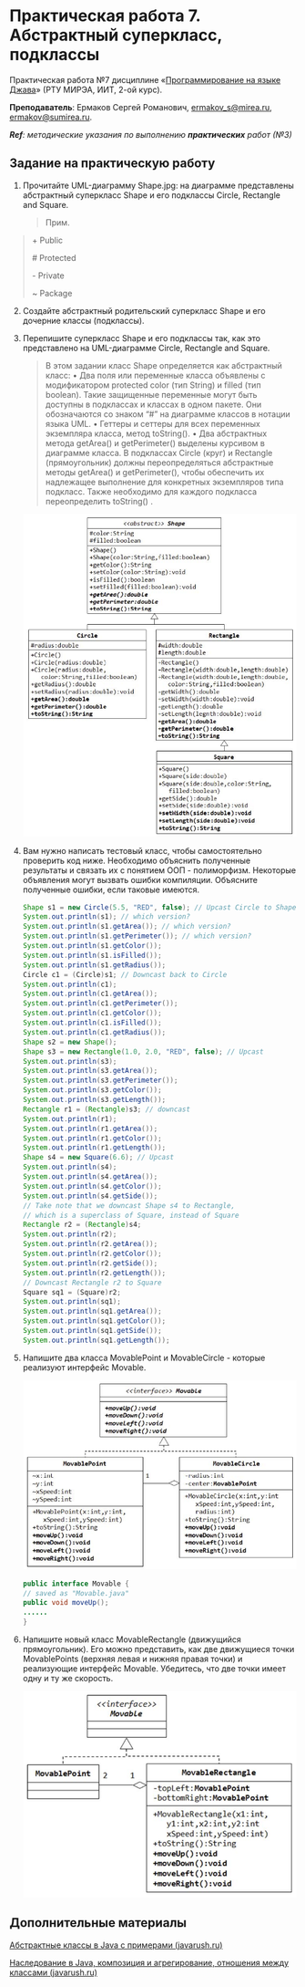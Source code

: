 # Практическая работа 7. Абстрактный суперкласс, подклассы
Практическая работа №7 дисциплине «[Программирование на языке Джава](https://online-edu.mirea.ru/course/view.php?id=4053)» (РТУ МИРЭА, ИИТ, 2-ой курс).

**Преподаватель**: Ермаков Сергей Романович, ermakov_s@mirea.ru, ermakov@sumirea.ru.

***Ref**: методические указания по выполнению **практических** работ (№3)*

## Задание на практическую работу

1. Прочитайте UML-диаграмму Shape.jpg: на диаграмме представлены абстрактный суперкласс Shape и его подклассы Circle, Rectangle and Square.

   > Прим.
>
   > \+ Public
>
   > \# Protected
>
   > \- Private
>
   > ~ Package

2. Создайте абстрактный родительский суперкласс Shape и его дочерние классы (подклассы).

3. Перепишите суперкласс Shape и его подклассы так, как это представлено на UML-диаграмме Circle, Rectangle and Square.

   > В этом задании класс Shape определяется как абстрактный класс:
   > • Два поля или переменные класса объявлены с модификатором protected color (тип String) и filled (тип boolean). Такие защищенные переменные могут быть доступны в подклассах и классах в одном пакете. Они обозначаются со знаком “#” на диаграмме классов в нотации языка UML.
   > • Геттеры и сеттеры для всех переменных экземпляра класса, метод toString().
   > • Два абстрактных метода getArea() и getPerimeter() выделены курсивом в диаграмме класса. В подклассах Circle (круг) и Rectangle (прямоугольник) должны переопределяться абстрактные методы getArea() и getPerimeter(), чтобы обеспечить их надлежащее выполнение для конкретных экземпляров типа подкласс. Также необходимо для каждого подкласса переопределить toString() .

   ![](../task3/Shape.jpg)

4. Вам нужно написать тестовый класс, чтобы самостоятельно проверить код ниже. Необходимо объяснить полученные результаты и связать их с понятием ООП - полиморфизм. Некоторые объявления могут вызвать ошибки компиляции. Объясните полученные ошибки, если таковые имеются.

   ```java
   Shape s1 = new Circle(5.5, "RED", false); // Upcast Circle to Shape
   System.out.println(s1); // which version?
   System.out.println(s1.getArea()); // which version?
   System.out.println(s1.getPerimeter()); // which version?
   System.out.println(s1.getColor());
   System.out.println(s1.isFilled());
   System.out.println(s1.getRadius());
   Circle c1 = (Circle)s1; // Downcast back to Circle
   System.out.println(c1);
   System.out.println(c1.getArea());
   System.out.println(c1.getPerimeter());
   System.out.println(c1.getColor());
   System.out.println(c1.isFilled());
   System.out.println(c1.getRadius());
   Shape s2 = new Shape();
   Shape s3 = new Rectangle(1.0, 2.0, "RED", false); // Upcast
   System.out.println(s3);
   System.out.println(s3.getArea());
   System.out.println(s3.getPerimeter());
   System.out.println(s3.getColor());
   System.out.println(s3.getLength());
   Rectangle r1 = (Rectangle)s3; // downcast
   System.out.println(r1);
   System.out.println(r1.getArea());
   System.out.println(r1.getColor());
   System.out.println(r1.getLength());
   Shape s4 = new Square(6.6); // Upcast
   System.out.println(s4);
   System.out.println(s4.getArea());
   System.out.println(s4.getColor());
   System.out.println(s4.getSide());
   // Take note that we downcast Shape s4 to Rectangle,
   // which is a superclass of Square, instead of Square
   Rectangle r2 = (Rectangle)s4;
   System.out.println(r2);
   System.out.println(r2.getArea());
   System.out.println(r2.getColor());
   System.out.println(r2.getSide());
   System.out.println(r2.getLength());
   // Downcast Rectangle r2 to Square
   Square sq1 = (Square)r2;
   System.out.println(sq1);
   System.out.println(sq1.getArea());
   System.out.println(sq1.getColor());
   System.out.println(sq1.getSide());
   System.out.println(sq1.getLength());
   ```

5. Напишите два класса MovablePoint и MovableCircle - которые реализуют интерфейс Movable.

   ![](../task3/Movable.jpg)

   ```java
   public interface Movable {
   // saved as "Movable.java"
   public void moveUp();
   ......
   }
   ```

6. Напишите новый класс MovableRectangle (движущийся прямоугольник). Его можно представить, как две движущиеся точки MovablePoints (верхняя левая и нижняя правая точки) и реализующие интерфейс Movable. Убедитесь, что две точки имеет одну и ту же скорость.

   ![](../task3/MovableRectangle.jpg)

## Дополнительные материалы

[Абстрактные классы в Java c примерами (javarush.ru)](https://javarush.ru/groups/posts/1973-abstraktnihe-klassih-v-java-na-konkretnihkh-primerakh)

[Наследование в Java, композиция и агрегирование, отношения между классами (javarush.ru)](https://javarush.ru/groups/posts/1967-otnoshenija-mezhdu-klassami-nasledovanie-kompozicija-i-agregirovanie-)

